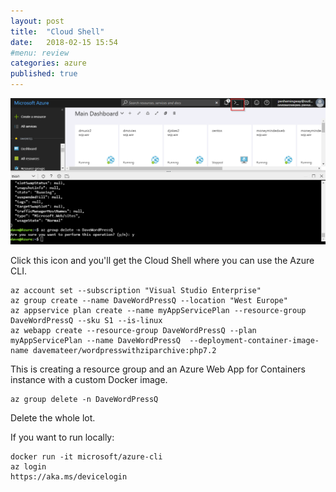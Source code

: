 ```yaml
---
layout: post
title:  "Cloud Shell"
date:   2018-02-15 15:54
#menu: review
categories: azure 
published: true 
---
```

![ps](/assets/2018-02-15/azurecli.png)

Click this icon and you'll get the Cloud Shell where you can use the Azure CLI.

```
az account set --subscription "Visual Studio Enterprise"
az group create --name DaveWordPressQ --location "West Europe"
az appservice plan create --name myAppServicePlan --resource-group DaveWordPressQ --sku S1 --is-linux
az webapp create --resource-group DaveWordPressQ --plan myAppServicePlan --name DaveWordPressQ  --deployment-container-image-name davemateer/wordpresswithziparchive:php7.2
```
This is creating a resource group and an Azure Web App for Containers instance with a custom Docker image.

```
az group delete -n DaveWordPressQ 
```
Delete the whole lot.

If you want to run locally:

```
docker run -it microsoft/azure-cli
az login
https://aka.ms/devicelogin
```

